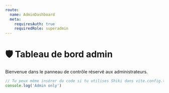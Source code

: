 ```yaml
---
route:
  name: AdminDashboard
  meta:
    requiresAuth: true
    requiredRole: superadmin
---
```

<script setup>
console.log('Page admin chargée ✅')
</script>

# 🛡️ Tableau de bord admin

Bienvenue dans le panneau de contrôle réservé aux administrateurs.

```ts
// Tu peux même insérer du code si tu utilises Shiki dans vite.config.ts
console.log('Admin only')
